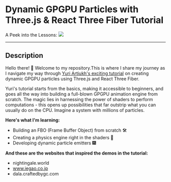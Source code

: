 # Dynamic GPGPU Particles with Three.js & React Three Fiber Tutorial

A Peek into the Lessons:
![](./img/2023-05-30-1.gif)

---
## Description

Hello there! 👋 Welcome to my repository.This is where I share my journey as I navigate my way through [Yuri Artiukh's exciting tutorial](https://threejs-workshops.com/workshop/dynamic-gpgpu) on creating dynamic GPGPU particles using Three.js and React Three Fiber.

Yuri's tutorial starts from the basics, making it accessible to beginners, and goes all the way into building a full-blown GPGPU animation engine from scratch. The magic lies in harnessing the power of shaders to perform computations - this opens up possibilities that far outstrip what you can usually do on the CPU. Imagine a system with millions of particles.

**Here's what I'm learning:**

- Building an FBO (Frame Buffer Object) from scratch 🛠️
- Creating a physics engine right in the shaders 🌌
- Developing dynamic particle emitters 🎆

**And these are the websites that inspired the demos in the tutorial:**

- nightingale.world
- www.iegao.co.jp
- dala.craftedbygc.com
